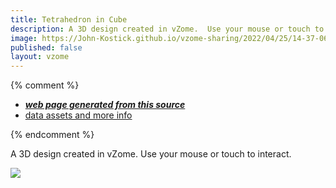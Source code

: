 ```yaml
---
title: Tetrahedron in Cube
description: A 3D design created in vZome.  Use your mouse or touch to interact.
image: https://John-Kostick.github.io/vzome-sharing/2022/04/25/14-37-06-Tetrahedron-in-Cube/Tetrahedron-in-Cube.png
published: false
layout: vzome
---
```


{% comment %}
 - [***web page generated from this source***](<https://John-Kostick.github.io/vzome-sharing/2022/04/25/Tetrahedron-in-Cube-14-37-06.html>)
 - [data assets and more info](<https://github.com/John-Kostick/vzome-sharing/tree/main/2022/04/25/14-37-06-Tetrahedron-in-Cube/>)
 
{% endcomment %}

A 3D design created in vZome.  Use your mouse or touch to interact.

<vzome-viewer style="width: 100%; height: 65vh;"
       src="https://John-Kostick.github.io/vzome-sharing/2022/04/25/14-37-06-Tetrahedron-in-Cube/Tetrahedron-in-Cube.vZome" >
  <img src="https://John-Kostick.github.io/vzome-sharing/2022/04/25/14-37-06-Tetrahedron-in-Cube/Tetrahedron-in-Cube.png" />
</vzome-viewer>